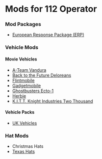 <h1>Mods for 112 Operator</h1>
<p></p>
<h3>Mod Packages</h3>
<ul>
  <li><a href="https://github.com/SoharicMedia/112/tree/master/ERP">European Response Package (ERP)</a></li>
</ul>
<p></p>
<h3>Vehicle Mods</h3>
<h4>Movie Vehicles</h4>
  <ul>
    <li><a href="https://github.com/SoharicMedia/112/tree/master/A-Team%20Vandura">A-Team Vandura</a></li>
    <li><a href="https://github.com/SoharicMedia/112/tree/master/Back%20to%20the%20Future">Back to the Future Deloreans</a></li>
    <li><a href="https://github.com/SoharicMedia/112/tree/master/Flintmobile">Flintmobile</a></li>
    <li><a href="https://github.com/SoharicMedia/112/tree/master/Gadgetmobile">Gadgetmobile</a></li>
    <li><a href="https://github.com/SoharicMedia/112/tree/master/Ghostbusters%20Ecto-1">Ghostbusters Ecto-1</a></li>
    <li><a href="https://github.com/SoharicMedia/112/tree/master/Herbie">Herbie</a></li>
    <li><a href="https://github.com/SoharicMedia/112/tree/master/K.I.T.T.">K.I.T.T. Knight Industries Two Thousand</a></li>
  </ul>
<h4>Vehicle Packs</h4>
  <ul>
    <li><a href="https://github.com/SoharicMedia/112/tree/master/UK%20Vehicles">UK Vehicles</a></li>
  </ul>
<p></p>
<h3>Hat Mods</h3>
<ul>
  <li>Christmas Hats</li>
  <li><a href="https://github.com/SoharicMedia/112/tree/master/Texas%20Hats">Texas Hats</a></li>
</ul>
